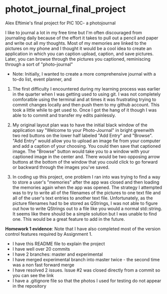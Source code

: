 # photot_journal_final_project
Alex Eftimie's final project for PIC 10C- a photojournal

I like to journal a lot in my free time but I'm often discouraged from journaling daily
because of the effort it takes to pull out a pencil and paper and write out all my thoughts.
Most of my memories are linked to the pictures on my phone and I thought it would be a cool idea
to create an application in which you can caption upload, caption, and save pictures. Later,
you can browse through the pictures you captioned, reminiscing through a sort of "photo-journal"

* Note: Initially, I wanted to create a more comprehensive journal with a to-do list, event planner, 
and 

1. The first difficulty I encountered during my learning process was earlier in the quarter when I 
was getting used to using git. I was not completely comforatble using the terminal and at times it was 
frustrating trying to commit changes locally and then push them to my github account. This took a 
little while to get used to. Once I got the hang of it though I was able to to commit and transfer 
my edits painlessly. 

2. My original layout plan was to have the initial black window of the application say "Welcome to your 
Photo-Journal" in bright greenwith two red buttons on the lower half labeled "Add Entry" and "Browse".
"Add Entry" would allow you to upload an image fie from your computer and add a caption of your choosing.
You could then save that captioned image. The "Browse" button would take you to a window with your captioned 
image in the center and. There would be two opposing arrow buttons at the bottom of the window that you could 
click to go forward or backward through the images you've saved.

3. In coding up this project, one problem I ran into was trying to find a way to store a user's "memories" after the app was closed and then loading the memories again when the app was opened. The strategy I attempted was to try to write all of the filenames of the pictures to one text file and all of the user's text entries to another text file. Unfortunately, as the picture filenames had to be stored as QStrings, I was not able to figure out how to write QStrings out to a file like you would a normal std::string. It seems like there should be a simple solution but I was unable to find one. This would be a great feature to add in the future.

**Homework 1 evidence**: Note that I have also completed most of the version control features required by Assignment 1.
* I have this README file to explain the project
* I have well over 20 commits
* I have 2 branches: master and experimental
* I have merged experimental branch into master twice - the second time was a non fast forward merge
* I have resolved 2 issues. Issue #2 was closed directly from a commit so you can see the link
* I have a .gitignore file so that the photos I used for testing do not appear in the repository
